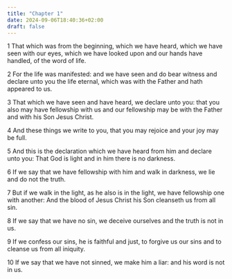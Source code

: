 ```yaml
---
title: "Chapter 1"
date: 2024-09-06T18:40:36+02:00
draft: false
---
```




1 That which was from the beginning, which we have heard, which we have seen with our eyes, which we have looked upon and our hands have handled, of the word of life.

2 For the life was manifested: and we have seen and do bear witness and declare unto you the life eternal, which was with the Father and hath appeared to us.

3 That which we have seen and have heard, we declare unto you: that you also may have fellowship with us and our fellowship may be with the Father and with his Son Jesus Christ.

4 And these things we write to you, that you may rejoice and your joy may be full.

5 And this is the declaration which we have heard from him and declare unto you: That God is light and in him there is no darkness.

6 If we say that we have fellowship with him and walk in darkness, we lie and do not the truth.

7 But if we walk in the light, as he also is in the light, we have fellowship one with another: And the blood of Jesus Christ his Son cleanseth us from all sin.

8 If we say that we have no sin, we deceive ourselves and the truth is not in us.

9 If we confess our sins, he is faithful and just, to forgive us our sins and to cleanse us from all iniquity.

10 If we say that we have not sinned, we make him a liar: and his word is not in us.

